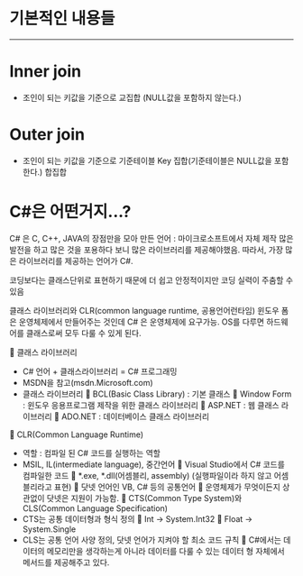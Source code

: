 # 기본적인 내용들
--------------------------------------------

# Inner join
 - 조인이 되는 키값을 기준으로 교집합 (NULL값을 포함하지 않는다.)
 
# Outer join
 - 조인이 되는 키값을 기준으로 기준테이블 Key 집합(기준테이블은 NULL값을 포함한다.) 합집합


 # C#은 어떤거지...?
 
 C# 은 C, C++, JAVA의 장점만을 모아 만든 언어 : 마이크로소프트에서 자체 제작
많은 발전을 하고 많은 것을 포용하다 보니 많은 라이브러리를 제공해야했음.
따라서, 가장 많은 라이브러리를 제공하는 언어가 C#.

코딩보다는 클래스단위로 표현하기 때문에 더 쉽고 안정적이지만 코딩 실력이 주춤할 수 있음

클래스 라이브러리와 CLR(common language runtime, 공용언어런타임)
윈도우 폼은 운영체제에서 만들어주는 것인데 C# 은 운영체제에 요구가능.
OS를 다루면 하드웨어를 클래스로써 모두 다룰 수 있게 된다.

	클래스 라이브러리
-	C# 언어 + 클래스라이브러리 = C# 프로그래밍
-	MSDN을 참고(msdn.Microsoft.com)
-	클래스 라이브러리
	BCL(Basic Class Library) : 기본 클래스
	Window Form : 윈도우 응용프로그램 제작을 위한 클래스 라이브러리
	ASP.NET : 웹 클래스 라이브러리
	ADO.NET : 데이터베이스 클래스 라이브러리

	CLR(Common Language Runtime)
-	역할 : 컴파일 된 C# 코드를 실행하는 역할
-	 MSIL, IL(intermediate language), 중간언어
	Visual Studio에서 C# 코드를 컴파일한 코드
	*.exe, *.dll(어셈블리, assembly) (실행파일이라 하지 않고 어셈블리라고 표현)
	닷넷 언어인 VB, C# 등의 공통언어
	운영체제가 무엇이든지 상관없이 닷넷은 지원이 가능함.
	CTS(Common Type System)와 CLS(Common Language Specification)
-	CTS는 공통 데이터형과 형식 정의
	Int -> System.Int32
	Float -> System.Single
-	CLS는 공통 언어 사양 정의, 닷넷 언어가 지켜야 할 최소 코드 규칙
	C#에서는 데이터의 메모리만을 생각하는게 아니라 데이터를 다룰 수 있는 데이터 형 자체에서 메서드를 제공해주고 있다. 